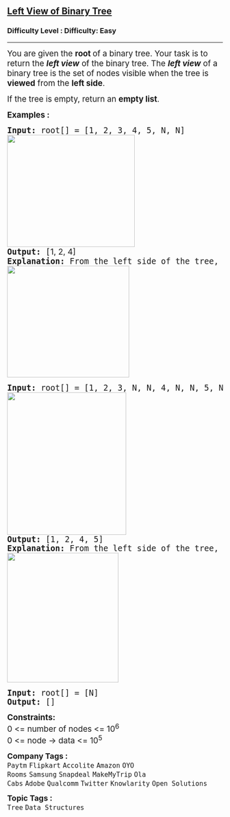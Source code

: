 <h2><a href="https://www.geeksforgeeks.org/problems/left-view-of-binary-tree/1?page=1&category=Data%20Structures,Binary%20Search%20Tree&difficulty=Easy&sortBy=submissions">Left View of Binary Tree</a></h2><h3>Difficulty Level : Difficulty: Easy</h3><hr><div class="problems_problem_content__Xm_eO"><p><span style="font-size: 14pt;">You are given the <strong>root </strong>of a binary tree. Your task is to return the <strong><em>left view</em></strong> of the binary tree. The <strong><em>left view</em></strong> of a binary tree is the set of nodes visible when the tree is <strong>viewed</strong> from the <strong>left side</strong>.</span></p>
<p><span style="font-size: 14pt;">If the tree is empty, return an <strong>empty list</strong>.</span></p>
<p><span style="font-size: 14pt;"><strong>Examples :</strong></span></p>
<pre><span style="font-size: 14pt;"><strong>Input: </strong>root[] = [1, 2, 3, 4, 5, N, N]
<span style="font-family: -apple-system, BlinkMacSystemFont, 'Segoe UI', Roboto, Oxygen, Ubuntu, Cantarell, 'Open Sans', 'Helvetica Neue', sans-serif; white-space: normal;"><img src="https://media.geeksforgeeks.org/img-practice/prod/addEditProblem/876845/Web/Other/blobid0_1731456264.png" width="298" height="261"></span>
<strong>Output:</strong> [<span style="font-family: -apple-system, BlinkMacSystemFont, 'Segoe UI', Roboto, Oxygen, Ubuntu, Cantarell, 'Open Sans', 'Helvetica Neue', sans-serif; white-space: normal;">1, 2, 4]<br></span><strong>Explanation: </strong>From the left side of the tree, only the nodes 1, 2, and 4 are visible.<br><img src="https://media.geeksforgeeks.org/img-practice/prod/addEditProblem/876845/Web/Other/blobid1_1731456288.png" width="285" height="260"></span></pre>
<pre><span style="font-size: 14pt;"><strong>Input: </strong>root[] = [1, 2, 3, N, N, 4, N, N, 5, N, N]<strong><br></strong><strong><img src="https://media.geeksforgeeks.org/img-practice/prod/addEditProblem/876845/Web/Other/blobid2_1731456332.png" width="278" height="332"></strong>
<strong>Output: </strong>[1, 2, 4, 5]<br><strong>Explanation: </strong>From the left side of the tree, the nodes 1, 2, 4, and 5 are visible.<strong><br><img src="https://media.geeksforgeeks.org/img-practice/prod/addEditProblem/876845/Web/Other/blobid3_1731456373.png" width="260" height="302"><br></strong></span></pre>
<pre><span style="font-size: 14pt;"><strong>Input:</strong> root[] = [N]
<strong>Output: </strong>[]</span></pre>
<p><span style="font-size: 14pt;"><strong>Constraints:</strong><br>0 &lt;= number of nodes &lt;= 10<sup>6</sup><br>0 &lt;= node -&gt; data &lt;= 10<sup>5</sup></span></p></div><p><span style=font-size:18px><strong>Company Tags : </strong><br><code>Paytm</code>&nbsp;<code>Flipkart</code>&nbsp;<code>Accolite</code>&nbsp;<code>Amazon</code>&nbsp;<code>OYO Rooms</code>&nbsp;<code>Samsung</code>&nbsp;<code>Snapdeal</code>&nbsp;<code>MakeMyTrip</code>&nbsp;<code>Ola Cabs</code>&nbsp;<code>Adobe</code>&nbsp;<code>Qualcomm</code>&nbsp;<code>Twitter</code>&nbsp;<code>Knowlarity</code>&nbsp;<code>Open Solutions</code>&nbsp;<br><p><span style=font-size:18px><strong>Topic Tags : </strong><br><code>Tree</code>&nbsp;<code>Data Structures</code>&nbsp;